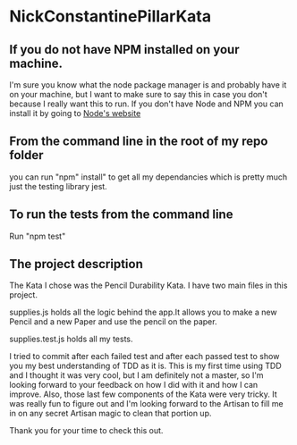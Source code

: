 # NickConstantinePillarKata

## If you do not have NPM installed on your machine.

I'm sure you know what the node package manager is and probably have it on your machine,
but I want to make sure to say this in case you don't because I really want this to run. 
If you don't have Node and NPM you can install it by going to [Node's website](https://nodejs.org/) 

## From the command line in the root of my repo folder 

you can run "npm" install" to get all my dependancies which is pretty much just the testing library jest.

## To run the tests from the command line

Run "npm test" 

## The project description

The Kata I chose was the Pencil Durability Kata. I have two main files in this project. 

supplies.js holds all the logic behind the app.It allows you to make a new Pencil and a new Paper and use the pencil on the paper. 

supplies.test.js holds all my tests. 

I tried to commit after each failed test and after each passed test
to show you my best understanding of TDD as it is. This is my first time using TDD and I thought it was very
cool, but I am definitely not a master, so I'm looking forward to your feedback on how I did with it and
how I can improve. Also, those last few components of the Kata were very tricky. It was really fun to figure out
and I'm looking forward to the Artisan to fill me in on any secret Artisan magic to clean that portion up. 

Thank you for your time to check this out. 



